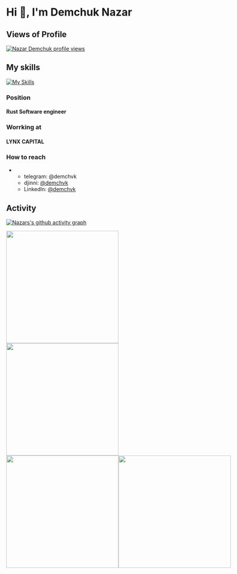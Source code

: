 # Hi 👋, I'm Demchuk Nazar

## Views of Profile
[![Nazar Demchuk profile views](https://u8views.com/api/v1/github/profiles/136515158/views/day-week-month-total-count.svg)](https://u8views.com/github/uandere)

## My skills
[![My Skills](https://skillicons.dev/icons?i=rust,cpp,wasm,yew,rocket,actix,docker,postgres,linux&theme=dark)](https://skillicons.dev)

### Position
#### Rust Software engineer

### Worrking at
#### LYNX CAPITAL

### How to reach
- - telegram: @demchvk
  - djinni: [@demchvk](https://djinni.co/q/c907a6242e/)
  - LinkedIn: [@demchvk](https://www.linkedin.com/in/nazar-demchuk/)

## Activity
[![Nazars's github activity graph](https://github-readme-activity-graph.vercel.app/graph?username=uandere&theme=rogue)](https://github.com/ashutosh00710/github-readme-activity-graph)

<a href="https://github.com/anuraghazra/github-readme-stats">
  <img height=300 align="center" src="https://github-readme-stats.vercel.app/api?username=uandere&theme=ambient_gradient" />
</a>
<a href="https://github.com/anuraghazra/convoychat">
  <img height=300 align="center" src="https://github-readme-stats.vercel.app/api/top-langs/?username=uandere&size_weight=0&count_weight=1&theme=ambient_gradient" />
</a>

<div style="display: flex; width: 100%; align-items: center;">
  <a href="https://github.com/anuraghazra/github-readme-stats" style="flex-grow: 2; display: flex; justify-content: center; align-items: center;">
    <img src="https://github-readme-stats.vercel.app/api?username=uandere&theme=ambient_gradient" style="height: 300px; width: auto; max-width: 100%;">
  </a>
  <a href="https://github.com/anuraghazra/convoychat" style="flex-grow: 1; display: flex; justify-content: center; align-items: center;">
    <img src="https://github-readme-stats.vercel.app/api/top-langs/?username=uandere&size_weight=0&count_weight=1&theme=ambient_gradient" style="height: 300px; width: auto; max-width: 100%;">
  </a>
</div>

